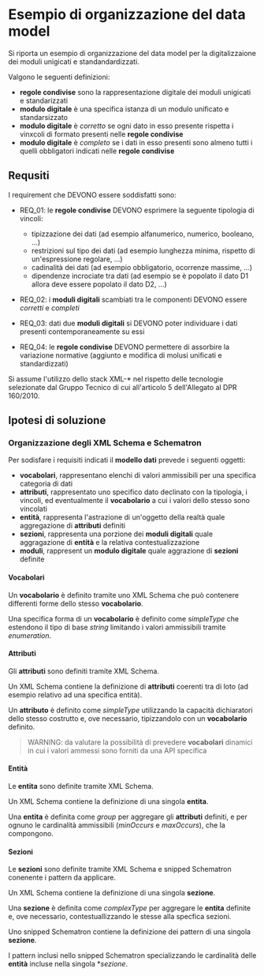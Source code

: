 # Esempio di organizzazione del data model 

Si riporta un esempio di organizzazione del data model per la digitalizzaione dei 
moduli unigicati e standandardizzati.


Valgono le seguenti definizioni:

- **regole condivise** sono la rappresentazione digitale dei moduli unigicati e standarizzati 
- **modulo digitale** è una specifica istanza di un modulo unificato e standarsizzato 
- **modulo digitale** è *corretto* se ogni dato in esso presente rispetta i vinxcoli di formato presenti nelle **regole condivise**
- **modulo digitale** è *completo* se i dati in esso presenti sono almeno tutti i quelli obbligatori indicati nelle **regole condivise** 


## Requsiti

I requirement che DEVONO essere soddisfatti sono:

- REQ_01: le **regole condivise** DEVONO esprimere la seguente tipologia di vincoli:
    - tipizzazione dei dati (ad esempio alfanumerico, numerico, booleano, ...) 
    - restrizioni sul tipo dei dati (ad esempio lunghezza minima, rispetto di un'espressione regolare, ...)
    - cadinalità dei dati (ad esempio obbligatorio, ocorrenze massime, ...)
    - dipendenze incrociate tra dati (ad esempio se è popolato il dato D1 allora deve essere popolato il dato D2, ...)
   
- REQ_02: i **moduli digitali** scambiati tra le componenti DEVONO essere *corretti* e *completi*

- REQ_03: dati due **moduli digitali** si DEVONO poter individuare i dati presenti contemporaneamente su essi

- REQ_04: le **regole condivise** DEVONO permettere di assorbire la variazione normative (aggiunto e modifica di molusi unificati e standardizzati)


Si assume l'utilizzo dello stack XML-* nel rispetto delle tecnologie selezionate dal Gruppo Tecnico di cui all'articolo 5 dell'Allegato al DPR 160/2010.
 
## Ipotesi di soluzione

### Organizzazione degli XML Schema e Schematron

Per sodisfare i requisiti indicati il **modello dati** prevede i seguenti oggetti:

- **vocabolari**, rappresentano elenchi di valori ammissibili per una specifica categoria di dati 
- **attributi**, rappresentato uno specifico dato declinato con la tipologia, i vincoli, ed eventualmente il **vocabolario** a cui i valori dello stesso sono vincolati 
- **entità**, rappresenta l'astrazione di un'oggetto della realtà quale aggregazione di **attributi** definiti
- **sezioni**, rappresenta una porzione dei **moduli digitali** quale aggragazione di **entità** e la relativa contestualizzazione
- **moduli**, rappresent un **modulo digitale** quale aggrazione di **sezioni** definite

#### Vocabolari

Un **vocabolario** è definito tramite uno XML Schema che può contenere differenti forme dello stesso **vocabolario**.

Una specifica forma di un **vocabolario** è definito come *simpleType* che estendono il tipo di base *string* limitando i valori ammissibili tramite *enumeration*.


#### Attributi

Gli **attributi** sono definiti tramite XML Schema. 

Un XML Schema contiene la definizione di **attributi** coerenti tra di loto (ad esempio relativo ad una specifica entità).

Un **attributo** è definito come *simpleType* utilizzando la capacità dichiaratori dello stesso costrutto e, ove necessario, tipizzandolo con un **vocabolario** definito.

> WARNING: da valutare la possibilità di prevedere **vocabolari** dinamici in cui i valori ammessi sono forniti da una API specifica

#### Entità

Le **entita** sono definite tramite XML Schema.

Un XML Schema contiene la definizione di una singola **entita**.

Una **entita** è definita come *group* per aggregare gli **attributi** definiti, e per ognuno le cardinalità ammissibili (*minOccurs* e *maxOccurs*), che la compongono.

#### Sezioni

Le **sezioni** sono definite tramite XML Schema e snipped Schematron conenente i pattern da applicare.

Un XML Schema contiene la definizione di una singola **sezione**.

Una **sezione** è definita come *complexType* per aggregare le **entita** definite e, ove necessario, contestuallizzando le stesse alla specfica sezioni.

Uno snipped Schematron contiene la definizione dei pattern di una singola **sezione**.

I pattern inclusi nello snipped Schematron specializzando le cardinalità delle **entità** incluse nella singola **sezione*.
